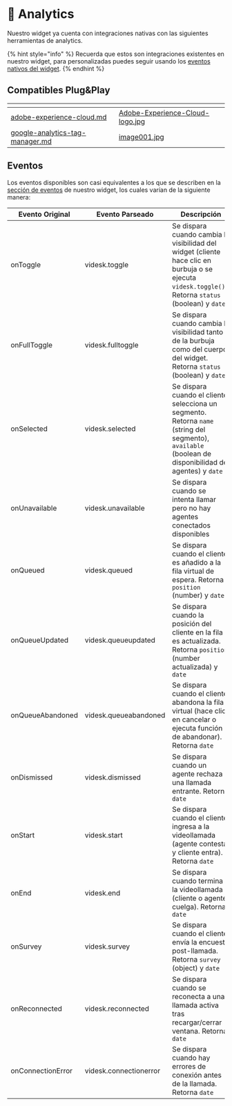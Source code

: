 # 📡 Analytics

Nuestro widget ya cuenta con integraciones nativas con las siguientes herramientas de analytics.

{% hint style="info" %}
Recuerda que estos son integraciones existentes en nuestro widget, para personalizadas puedes seguir usando los [eventos nativos del widget](../api/eventos.md).
{% endhint %}

## Compatibles Plug\&Play

<table data-view="cards"><thead><tr><th data-type="content-ref"></th><th data-hidden data-card-cover data-type="files"></th></tr></thead><tbody><tr><td><a href="adobe-experience-cloud.md">adobe-experience-cloud.md</a></td><td><a href="../../.gitbook/assets/Adobe-Experience-Cloud-logo.jpg">Adobe-Experience-Cloud-logo.jpg</a></td></tr><tr><td><a href="google-analytics-tag-manager.md">google-analytics-tag-manager.md</a></td><td><a href="../../.gitbook/assets/image001.jpg">image001.jpg</a></td></tr></tbody></table>

## Eventos

Los eventos disponibles son casi equivalentes a los que se describen en la [sección de eventos](../api/eventos.md) de nuestro widget, los cuales varían de la siguiente manera:

| Evento Original   | Evento Parseado        | Descripción                                                                                                                                            |
| ----------------- | ---------------------- | ------------------------------------------------------------------------------------------------------------------------------------------------------ |
| onToggle          | videsk.toggle          | Se dispara cuando cambia la visibilidad del widget (cliente hace clic en burbuja o se ejecuta `videsk.toggle()`). Retorna `status` (boolean) y `date`  |
| onFullToggle      | videsk.fulltoggle      | Se dispara cuando cambia la visibilidad tanto de la burbuja como del cuerpo del widget. Retorna `status` (boolean) y `date`                            |
| onSelected        | videsk.selected        | Se dispara cuando el cliente selecciona un segmento. Retorna `name` (string del segmento), `available` (boolean de disponibilidad de agentes) y `date` |
| onUnavailable     | videsk.unavailable     | Se dispara cuando se intenta llamar pero no hay agentes conectados disponibles                                                                         |
| onQueued          | videsk.queued          | Se dispara cuando el cliente es añadido a la fila virtual de espera. Retorna `position` (number) y `date`                                              |
| onQueueUpdated    | videsk.queueupdated    | Se dispara cuando la posición del cliente en la fila es actualizada. Retorna `position` (number actualizada) y `date`                                  |
| onQueueAbandoned  | videsk.queueabandoned  | Se dispara cuando el cliente abandona la fila virtual (hace clic en cancelar o ejecuta función de abandonar). Retorna `date`                           |
| onDismissed       | videsk.dismissed       | Se dispara cuando un agente rechaza una llamada entrante. Retorna `date`                                                                               |
| onStart           | videsk.start           | Se dispara cuando el cliente ingresa a la videollamada (agente contesta y cliente entra). Retorna `date`                                               |
| onEnd             | videsk.end             | Se dispara cuando termina la videollamada (cliente o agente cuelga). Retorna `date`                                                                    |
| onSurvey          | videsk.survey          | Se dispara cuando el cliente envía la encuesta post-llamada. Retorna `survey` (object) y `date`                                                        |
| onReconnected     | videsk.reconnected     | Se dispara cuando se reconecta a una llamada activa tras recargar/cerrar ventana. Retorna `date`                                                       |
| onConnectionError | videsk.connectionerror | Se dispara cuando hay errores de conexión antes de la llamada. Retorna `date`                                                                          |
